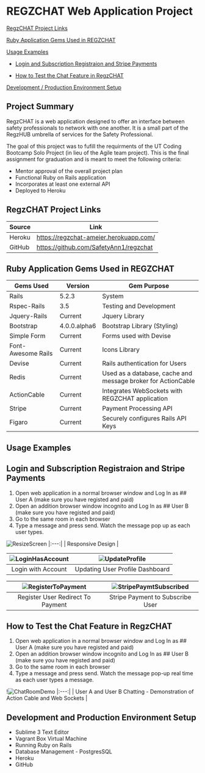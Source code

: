 # REGZCHAT Web Application Project

[RegzCHAT Project Links](#regzchat-project-links)

[Ruby Application Gems Used in REGZCHAT](#ruby-application-gems-used-in-regzchat)

[Usage Examples](#usage-examples)

- [Login and Subscription Registraion and Stripe Payments ](#login-and-subscription-registraion-and-stripe-payments )

- [How to Test the Chat Feature in RegzCHAT](#how-to-test-the-chat-feature-in-regzchat)

[Development / Production Environment Setup](#development-and-production-environment-setup)

## Project Summary

RegzCHAT is a web application designed to offer an interface between safety professionals to network with one another.  It is a small part of the RegzHUB umbrella of services for the Safety Professional.

The goal of this project was to fufill the requirments of the UT Coding Bootcamp Solo Project (in lieu of the Agile team project).  This is the final assignment for graduation and is meant to meet the following criteria:

- Mentor approval of the overall project plan
- Functional Ruby on Rails application
- Incorporates at least one external API
- Deployed to Heroku

## RegzCHAT Project Links
| Source | Link |
| ------ | ------ |
| Heroku | https://regzchat-ameier.herokuapp.com/ |
| GitHub | https://github.com/SafetyAnn1/regzchat |


## Ruby Application Gems Used in REGZCHAT

| Gems Used | Version |  Gem Purpose |
| ------ | ------ | ------ |
| Rails | 5.2.3 | System |
| Rspec-Rails | 3.5 |  Testing and Development |
| Jquery-Rails | Current | Jquery Library |
| Bootstrap | 4.0.0.alpha6 | Bootstrap Library (Styling) |
| Simple Form | Current | Forms used with Devise |
| Font-Awesome Rails | Current | Icons Library |
| Devise | Current | Rails authentication for Users |
| Redis | Current | Used as a database, cache and message broker for ActionCable |
| ActionCable | Current | Integrates WebSockets with REGZCHAT application |
| Stripe | Current | Payment Processing API |
| Figaro| Current | Securely configures Rails API Keys |


## Usage Examples
## Login and Subscription Registraion and Stripe Payments 
1. Open web application in a normal browser window and Log In as ## User A (make sure you have registed and paid)
2. Open an addition browser window incognito and Log In as ## User B (make sure you have registed and paid)
3. Go to the same room in each browser
4. Type a message and press send.  Watch the message pop up as each user types.

![ResizeScreen](https://user-images.githubusercontent.com/52673792/71102580-5d1d0400-217e-11ea-829d-cae1d398fa28.gif)
|:---:|
| Responsive Design |

| ![LoginHasAccount](https://user-images.githubusercontent.com/52673792/71105816-c5baaf80-2183-11ea-8d1b-ade32c48ce81.gif)  | ![UpdateProfile](https://user-images.githubusercontent.com/52673792/71106136-66a96a80-2184-11ea-8021-a161df773df0.gif) |
|:---:|:---:|
| Login with Account | Updating User Profile Dashboard | 

| ![RegisterToPayment](https://user-images.githubusercontent.com/52673792/71107474-bee16c00-2186-11ea-8ae9-45332213d659.gif)  | ![StripePaymtSubscribed](https://user-images.githubusercontent.com/52673792/71107760-5ba40980-2187-11ea-8959-204dbe8461e4.gif) |
|:---:|:---:|
| Register User Redirect To Payment | Stripe Payment to Subscribe User | 

## How to Test the Chat Feature in RegzCHAT 
1. Open web application in a normal browser window and Log In as ## User A (make sure you have registed and paid)
2. Open an addition browser window incognito and Log In as ## User B (make sure you have registed and paid)
3. Go to the same room in each browser
4. Type a message and press send.  Watch the message pop-up real time as each user types a message.

!![ChatRoomDemo](https://user-images.githubusercontent.com/52673792/71127225-468fa080-21b0-11ea-9d10-b2aa70ba7527.gif)
|:---:|
| User A and User B Chatting - Demonstration of Action Cable and Web Sockets |

## Development and Production Environment Setup
- Sublime 3 Text Editor
- Vagrant Box Virtual Machine
- Running Ruby on Rails
- Database Management - PostgresSQL
- Heroku
- GitHub
